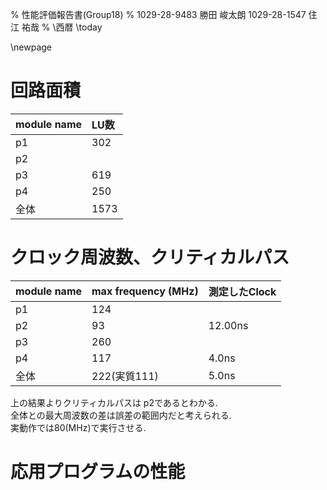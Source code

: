 % 性能評価報告書(Group18)
% 1029-28-9483 勝田 峻太朗
 1029-28-1547 住江 祐哉
% \西暦 \today

\newpage

# 回路面積

| module name | LU数 |
|:------------|:-----|
| p1          | 302  |
| p2          |      |
| p3          | 619  |
| p4          | 250  |
| 全体        | 1573 |

# クロック周波数、クリティカルパス

| module name | max frequency      (MHz) | 測定したClock |
|:------------|:-------------------------|:--------------|
| p1          | 124                      |               |
| p2          | 93                       | 12.00ns       |
| p3          | 260                      |               |
| p4          | 117                      | 4.0ns         |
| 全体        | 222(実質111)             | 5.0ns         |

上の結果よりクリティカルパスは p2であるとわかる.  
全体との最大周波数の差は誤差の範囲内だと考えられる.  
実動作では80(MHz)で実行させる.  

# 応用プログラムの性能
